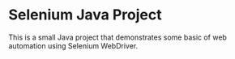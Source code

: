 # Selenium Java Project
This is a small Java project that demonstrates some basic of web automation using Selenium WebDriver.
